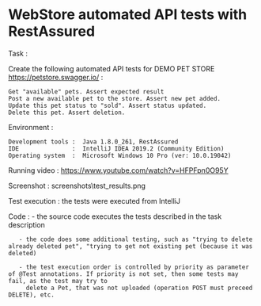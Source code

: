 # WebStore automated API tests with RestAssured

Task :

Create the following automated API tests for DEMO PET STORE  https://petstore.swagger.io/ :

    Get "available" pets. Assert expected result
    Post a new available pet to the store. Assert new pet added.
    Update this pet status to "sold". Assert status updated.
    Delete this pet. Assert deletion.

Environment :

    Development tools :  Java 1.8.0_261, RestAssured
    IDE               :  IntelliJ IDEA 2019.2 (Community Edition)
    Operating system  :  Microsoft Windows 10 Pro (ver: 10.0.19042)
    
    
    
Running video : https://www.youtube.com/watch?v=HFPFpn0O95Y

Screenshot    : screenshots\test_results.png

Test execution : the tests were executed from IntelliJ
        
Code : - the source code executes the tests described in the task description

       - the code does some additional testing, such as "trying to delete already deleted pet", "trying to get not existing pet (because it was deleted)
       
       - the test execution order is controlled by priority as parameter of @Test annotations. If priority is not set, then some tests may fail, as the test may try to 
         delete a Pet, that was not uploaded (operation POST must preceed DELETE), etc.
       
       


    
   
